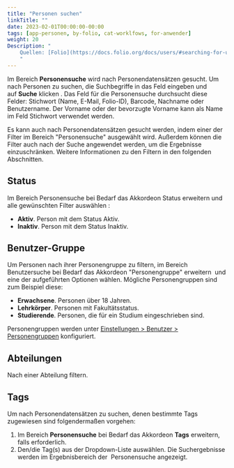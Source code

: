 ```yaml
---
title: "Personen suchen"
linkTitle: ""
date: 2023-02-01T00:00:00-00:00
tags: [app-personen, by-folio, cat-worklfows, for-anwender]
weight: 20
Description: "
    Quellen: [Folio](https://docs.folio.org/docs/users/#searching-for-user-records) & [GBV](https://info.gbv.de/display/FOLIOGBVEXTERN/Folio:+Persone)
    "
---
```


Im Bereich **Personensuche** wird nach Personendatensätzen gesucht. Um nach Personen zu suchen, die Suchbegriffe in das Feld eingeben und auf **Suche** klicken . Das Feld für die Personensuche durchsucht diese Felder: Stichwort (Name, E-Mail, Folio-ID), Barcode, Nachname oder Benutzername. Der Vorname oder der bevorzugte Vorname kann als Name im Feld Stichwort verwendet werden.

Es kann auch nach Personendatensätzen gesucht werden, indem einer der Filter im Bereich "Personensuche" ausgewählt wird. Außerdem können die Filter auch nach der Suche angewendet werden, um die Ergebnisse einzuschränken. Weitere Informationen zu den Filtern in den folgenden Abschnitten.

## Status

Im Bereich Personensuche bei Bedarf das Akkordeon Status erweitern und alle gewünschten Filter auswählen :

-   **Aktiv**. Person mit dem Status Aktiv.
-   **Inaktiv**. Person mit dem Status Inaktiv.

## Benutzer-Gruppe

Um Personen nach ihrer Personengruppe zu filtern, im Bereich Benutzersuche bei Bedarf das Akkordeon "Personengruppe" erweitern  und eine der aufgeführten Optionen wählen. Mögliche Personengruppen sind zum Beispiel diese:

-   **Erwachsene**. Personen über 18 Jahren.
-   **Lehrkörper**. Personen mit Fakultätsstatus.
-   **Studierende**. Personen, die für ein Studium eingeschrieben sind.

Personengruppen werden unter [Einstellungen > Benutzer > Personengruppen](https://info.gbv.de/display/FOLIOGBVEXTERN/Einstellungen+%28Personen%29%3A+Personengruppen) konfiguriert.

## Abteilungen

Nach einer Abteilung filtern.

## Tags

Um nach Personendatensätzen zu suchen, denen bestimmte Tags zugewiesen sind folgendermaßen vorgehen:

1.  Im Bereich **Personensuche** bei Bedarf das Akkordeon **Tags** erweitern, falls erforderlich.
2.  Den/die Tag(s) aus der Dropdown-Liste auswählen. Die Suchergebnisse werden im Ergebnisbereich der  Personensuche angezeigt.

